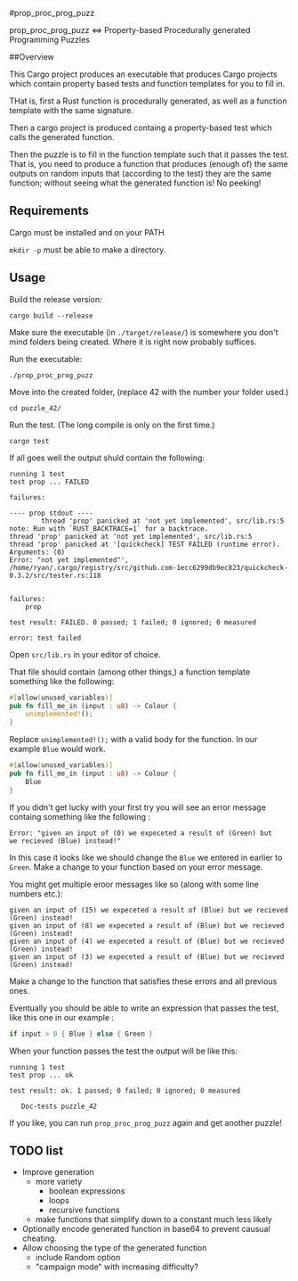 #prop_proc_prog_puzz

prop_proc_prog_puzz <=> Property-based Procedurally generated Programming Puzzles

##Overview

This Cargo project produces an executable that produces Cargo projects which contain property based tests and function templates for you to fill in.

THat is, first a Rust function is procedurally generated, as well as a function template with the same signature.

Then a cargo project is produced containg a property-based test which calls the generated function.

Then the puzzle is to fill in the function template such that it passes the test. That is, you need to produce a function that produces (enough of) the same outputs on random inputs that (according to the test) they are the same function; without seeing what the generated function is! No peeking!

## Requirements

Cargo must be installed and on your PATH

`mkdir -p` must be able to make a directory.

## Usage

Build the release version:

```
cargo build --release
```

Make sure the executable (in `./target/release/`) is somewhere you don't mind folders being created.
Where it is right now probably suffices.

Run the executable:

```
./prop_proc_prog_puzz
```

Move into the created folder, (replace 42 with the number your folder used.)

```
cd puzzle_42/
```

Run the test. (The long compile is only on the first time.)

```
cargo test
```

If all goes well the output shuld contain the following:

```
running 1 test
test prop ... FAILED

failures:

---- prop stdout ----
        thread 'prop' panicked at 'not yet implemented', src/lib.rs:5
note: Run with `RUST_BACKTRACE=1` for a backtrace.
thread 'prop' panicked at 'not yet implemented', src/lib.rs:5
thread 'prop' panicked at '[quickcheck] TEST FAILED (runtime error). Arguments: (0)
Error: "not yet implemented"', /home/ryan/.cargo/registry/src/github.com-1ecc6299db9ec823/quickcheck-0.3.2/src/tester.rs:118


failures:
    prop

test result: FAILED. 0 passed; 1 failed; 0 ignored; 0 measured

error: test failed
```

Open `src/lib.rs` in your editor of choice.

That file should contain (among other things,) a function template something like the following:

```rust
#[allow(unused_variables)]
pub fn fill_me_in (input : u8) -> Colour {
    unimplemented!();
}
```

Replace `unimplemented!();` with a valid body for the function. In our example `Blue` would work.

```rust
#[allow(unused_variables)]
pub fn fill_me_in (input : u8) -> Colour {
    Blue
}
```

If you didn't get lucky with your first try you will see an error message containg something like the following :

```
Error: "given an input of (0) we expeceted a result of (Green) but
we recieved (Blue) instead!"
```

In this case it looks like we should change the `Blue` we entered in earlier to `Green`.
Make a change to your function based on your error message.

You might get multiple eroor messages like so (along with some line numbers etc.):

```
given an input of (15) we expeceted a result of (Blue) but we recieved (Green) instead!
given an input of (8) we expeceted a result of (Blue) but we recieved (Green) instead!
given an input of (4) we expeceted a result of (Blue) but we recieved (Green) instead!
given an input of (3) we expeceted a result of (Blue) but we recieved (Green) instead!
```

Make a change to the function that satisfies these errors and all previous ones.

Eventually you should be able to write an expression that passes the test, like this one in our example :

```rust
if input > 0 { Blue } else { Green }
```

When your function passes the test the output will be like this:

```
running 1 test
test prop ... ok

test result: ok. 1 passed; 0 failed; 0 ignored; 0 measured

   Doc-tests puzzle_42

```

If you like, you can run `prop_proc_prog_puzz` again and get another puzzle!

## TODO list

  * Improve generation
    * more variety
      * boolean expressions
      * loops
      * recursive functions
    * make functions that simplify down to a constant much less likely
  * Optionally encode generated function in base64 to prevent causual cheating.
  * Allow choosing the type of the generated function
    * include Random option
    * "campaign mode" with increasing difficulty?

